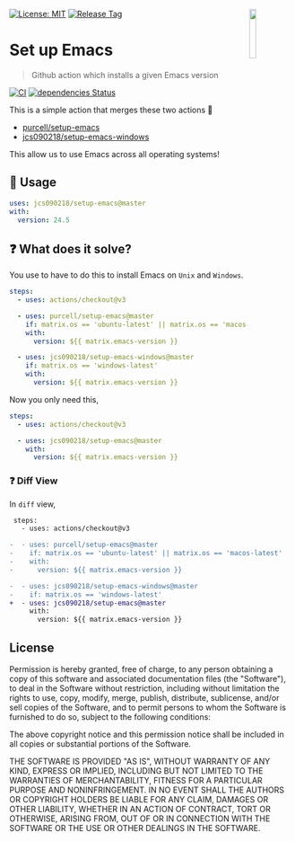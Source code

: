 [![License: MIT](https://img.shields.io/badge/License-MIT-green.svg)](https://opensource.org/licenses/MIT)
[![Release Tag](https://img.shields.io/github/tag/jcs090218/setup-emacs.svg?label=release&logo=github)](https://github.com/jcs090218/setup-emacs/releases/latest)
<a href="#"><img align="right" src="./etc/emacs-logo.png" width="15%"></a>

# Set up Emacs
> Github action which installs a given Emacs version

[![CI](https://github.com/jcs090218/setup-emacs/actions/workflows/test.yml/badge.svg)](https://github.com/jcs090218/setup-emacs/actions/workflows/test.yml)
[![dependencies Status](https://status.david-dm.org/gh/jcs090218/setup-emacs.svg)](https://david-dm.org/jcs090218/setup-emacs)

This is a simple action that merges these two actions 🎉

- [purcell/setup-emacs](https://github.com/purcell/setup-emacs)
- [jcs090218/setup-emacs-windows](https://github.com/jcs090218/setup-emacs-windows)

This allow us to use Emacs across all operating systems!

## 🔨 Usage

```yaml
uses: jcs090218/setup-emacs@master
with:
  version: 24.5
```

## ❓ What does it solve?

You use to have to do this to install Emacs on `Unix` and `Windows`.

```yml
steps:
  - uses: actions/checkout@v3

  - uses: purcell/setup-emacs@master
    if: matrix.os == 'ubuntu-latest' || matrix.os == 'macos-latest'
    with:
      version: ${{ matrix.emacs-version }}

  - uses: jcs090218/setup-emacs-windows@master
    if: matrix.os == 'windows-latest'
    with:
      version: ${{ matrix.emacs-version }}
```

Now you only need this,

```yml
steps:
  - uses: actions/checkout@v3

  - uses: jcs090218/setup-emacs@master
    with:
      version: ${{ matrix.emacs-version }}
```

### ❓ Diff View

In `diff` view,

```diff
 steps:
   - uses: actions/checkout@v3

-  - uses: purcell/setup-emacs@master
-    if: matrix.os == 'ubuntu-latest' || matrix.os == 'macos-latest'
-    with:
-      version: ${{ matrix.emacs-version }}

-  - uses: jcs090218/setup-emacs-windows@master
-    if: matrix.os == 'windows-latest'
+  - uses: jcs090218/setup-emacs@master
     with:
       version: ${{ matrix.emacs-version }}
```

## License

Permission is hereby granted, free of charge, to any person obtaining a copy
of this software and associated documentation files (the "Software"), to deal
in the Software without restriction, including without limitation the rights
to use, copy, modify, merge, publish, distribute, sublicense, and/or sell
copies of the Software, and to permit persons to whom the Software is
furnished to do so, subject to the following conditions:

The above copyright notice and this permission notice shall be included in all
copies or substantial portions of the Software.

THE SOFTWARE IS PROVIDED "AS IS", WITHOUT WARRANTY OF ANY KIND, EXPRESS OR
IMPLIED, INCLUDING BUT NOT LIMITED TO THE WARRANTIES OF MERCHANTABILITY,
FITNESS FOR A PARTICULAR PURPOSE AND NONINFRINGEMENT. IN NO EVENT SHALL THE
AUTHORS OR COPYRIGHT HOLDERS BE LIABLE FOR ANY CLAIM, DAMAGES OR OTHER
LIABILITY, WHETHER IN AN ACTION OF CONTRACT, TORT OR OTHERWISE, ARISING FROM,
OUT OF OR IN CONNECTION WITH THE SOFTWARE OR THE USE OR OTHER DEALINGS IN THE
SOFTWARE.
